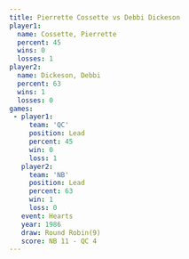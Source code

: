 ```yaml
---
title: Pierrette Cossette vs Debbi Dickeson
player1:                   
  name: Cossette, Pierrette
  percent: 45              
  wins: 0                  
  losses: 1                
player2:                   
  name: Dickeson, Debbi    
  percent: 63              
  wins: 1                  
  losses: 0                
games:
 - player1:        
     team: 'QC'    
     position: Lead
     percent: 45   
     win: 0        
     loss: 1       
   player2:        
     team: 'NB'    
     position: Lead
     percent: 63   
     win: 1        
     loss: 0       
   event: Hearts       
   year: 1986          
   draw: Round Robin(9)
   score: NB 11 - QC 4 
---
```

